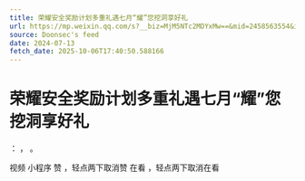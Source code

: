 ```yaml
---
title: 荣耀安全奖励计划多重礼遇七月“耀”您挖洞享好礼
url: https://mp.weixin.qq.com/s?__biz=MjM5NTc2MDYxMw==&mid=2458563554&idx=2&sn=c2fe9a8416fcf6db224c0d8d18e33b43
source: Doonsec's feed
date: 2024-07-13
fetch_date: 2025-10-06T17:40:50.588166
---
```


# 荣耀安全奖励计划多重礼遇七月“耀”您挖洞享好礼

：
，
。

视频
小程序
赞
，轻点两下取消赞
在看
，轻点两下取消在看